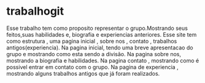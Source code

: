 # trabalhogit
Esse trabalho tem como proposito representar o grupo.Mostrando seus feitos,suas habilidades e, biografia e experiencias anteriores.
Esse site tem como estrutura , uma pagina inicial , sobre nos , contato , trabalhos antigos(experiencia).
Na pagina inicial, tendo uma breve apresentacao do grupo e mostrando como esta sendo a divisão.
Na pagina sobre nos, mostrando a biografia e habilidades.
Na pagina contato , mostrando como é possivel entrar em contato com o grupo.
Na pagina de experiencia , mostrando alguns trabalhos antigos que já foram realizados.
